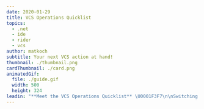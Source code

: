 ```yaml
---
date: 2020-01-29
title: VCS Operations Quicklist
topics:
  - .net
  - ide
  - rider
  - vcs
author: matkoch
subtitle: Your next VCS action at hand!
thumbnail: ./thumbnail.png
cardThumbnail: ./card.png
animatedGif:
  file: ./guide.gif
  width: 500
  height: 324
leadin: "**Meet the VCS Operations Quicklist** \U0001F3F7\n\nSwitching branches, committing changes, viewing file history, or comparing revisions. With the VCS Operations quicklist, those actions are both, **systematically listed and easy to reach**. Furthermore, the quicklist supports _just typing_ to filter results, and shows indicators for branches to see incoming and outgoing changes.\n\nA little cream topping is the automatic restore of **workspaces** whenever we switch a branch. This ensures that we get our previous environment back, including opened files, favorites, breakpoints, and more.\n\nBy the way, quicklists can be customized! \U0001F92B\n\n## See Also\n- [Version Control Integration](https://www.jetbrains.com/help/rider/Version_Control_Integration.html)\n- [Using Git Integration](https://www.jetbrains.com/help/rider/Using_Git_Integration.html)\n- [Local History](https://www.jetbrains.com/help/rider/local_history.html)\n- [Work with Context](https://www.jetbrains.com/help/idea/managing-tasks-and-context.html#work-with-context)\n"
---
```


